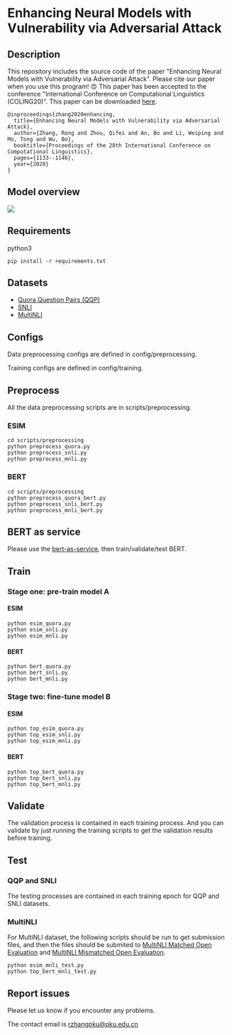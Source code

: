 # Enhancing Neural Models with Vulnerability via Adversarial Attack

## Description
This repository includes the source code of the paper "Enhancing Neural Models with Vulnerability via Adversarial Attack". Please cite our paper when you use this program! 😍 This paper has been accepted to the conference "International Conference on Computational Linguistics (COLING20)". This paper can be downloaded [here](https://www.aclweb.org/anthology/2020.coling-main.98.pdf).

```
@inproceedings{zhang2020enhancing,
  title={Enhancing Neural Models with Vulnerability via Adversarial Attack},
  author={Zhang, Rong and Zhou, Qifei and An, Bo and Li, Weiping and Mo, Tong and Wu, Bo},
  booktitle={Proceedings of the 28th International Conference on Computational Linguistics},
  pages={1133--1146},
  year={2020}
}
```

## Model overview
![](https://i.loli.net/2019/11/21/gVDjRvxpUkZGIbq.png)

## Requirements
python3

```
pip install -r requirements.txt
```

## Datasets
* [Quora Question Pairs (QQP)](https://drive.google.com/file/d/0B0PlTAo--BnaQWlsZl9FZ3l1c28/view?usp=sharing)
* [SNLI](https://nlp.stanford.edu/projects/snli/)
* [MultiNLI](https://www.nyu.edu/projects/bowman/multinli/)

## Configs
Data preprocessing configs are defined in config/preprocessing.

Training configs are defined in config/training.

## Preprocess
All the data preprocessing scripts are in scripts/preprocessing.

### ESIM

```
cd scripts/preprocessing
python preprocess_quora.py
python preprocess_snli.py
python preprocess_mnli.py
```
### BERT

```
cd scripts/preprocessing
python preprocess_quora_bert.py
python preprocess_snli_bert.py
python preprocess_mnli_bert.py
```

## BERT as service
Please use the [bert-as-service](https://github.com/hanxiao/bert-as-service), then train/validate/test BERT.

## Train
### Stage one: pre-train model A
#### ESIM

```
python esim_quora.py
python esim_snli.py
python esim_mnli.py
```

#### BERT

```
python bert_quora.py
python bert_snli.py
python bert_mnli.py
```

### Stage two: fine-tune model B
#### ESIM

```
python top_esim_quora.py
python top_esim_snli.py
python top_esim_mnli.py
```

#### BERT

```
python top_bert_quora.py
python top_bert_snli.py
python top_bert_mnli.py
```

## Validate
The validation process is contained in each training process. And you can validate by just running the training scripts to get the validation results before training.

## Test
### QQP and SNLI
The testing processes are contained in each training epoch for QQP and SNLI datasets.

### MultiNLI
For MultiNLI dataset, the following scripts should be run to get submission files, and then the files should be submited to [MultiNLI Matched Open Evaluation](https://www.kaggle.com/c/multinli-matched-open-evaluation) and [MultiNLI Mismatched Open Evaluation](https://www.kaggle.com/c/multinli-mismatched-open-evaluation).

```
python esim_mnli_test.py
python top_bert_mnli_test.py
```

## Report issues
Please let us know if you encounter any problems.

The contact email is rzhangpku@pku.edu.cn


